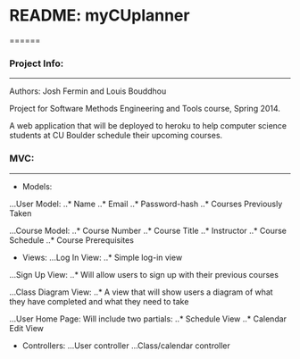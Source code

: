 # README: myCUplanner
======

### Project Info:
------
Authors: Josh Fermin and Louis Bouddhou

Project for Software Methods Engineering and Tools course, Spring 2014.

A web application that will be deployed to heroku to help computer science students at CU Boulder schedule their upcoming courses.

### MVC:
------
* Models: 

...User Model:
..* Name
..* Email
..* Password-hash
..* Courses Previously Taken

...Course Model:
..* Course Number
..* Course Title
..* Instructor
..* Course Schedule
..* Course Prerequisites


* Views:
...Log In View:
..* Simple log-in view

...Sign Up View:
..* Will allow users to sign up with their previous courses

...Class Diagram View:
..* A view that will show users a diagram of what they have completed and what they need to take

...User Home Page: Will include two partials:
..* Schedule View
..* Calendar Edit View

* Controllers:
...User controller
...Class/calendar controller


